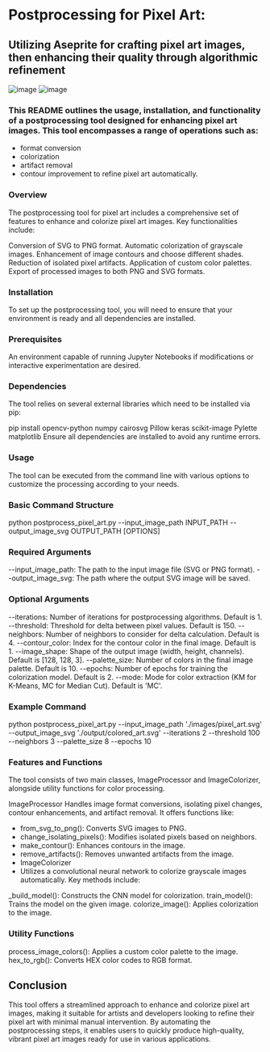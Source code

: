 # Postprocessing for Pixel Art:

## Utilizing Aseprite for crafting pixel art images, then enhancing their quality through algorithmic refinement


![image](https://github.com/Kimiko12/Postprocess_for_PixelArt_images/assets/79062452/7f81c576-9537-479f-844e-100d8fcb8bb6) ![image](https://github.com/Kimiko12/Postprocess_for_PixelArt_images/assets/79062452/fd758fbc-44d1-4f1f-a597-0efa20fa5239)




### This README outlines the usage, installation, and functionality of a postprocessing tool designed for enhancing pixel art images. This tool encompasses a range of operations such as:
- format conversion
- colorization
- artifact removal
- contour improvement to refine pixel art automatically.

### Overview
The postprocessing tool for pixel art includes a comprehensive set of features to enhance and colorize pixel art images. Key functionalities include:

Conversion of SVG to PNG format.
Automatic colorization of grayscale images.
Enhancement of image contours and choose different shades.
Reduction of isolated pixel artifacts.
Application of custom color palettes.
Export of processed images to both PNG and SVG formats.

### Installation
To set up the postprocessing tool, you will need to ensure that your environment is ready and all dependencies are installed.

### Prerequisites

An environment capable of running Jupyter Notebooks if modifications or interactive experimentation are desired.
### Dependencies
The tool relies on several external libraries which need to be installed via pip:

pip install opencv-python numpy cairosvg Pillow keras scikit-image Pylette matplotlib
Ensure all dependencies are installed to avoid any runtime errors.

### Usage
The tool can be executed from the command line with various options to customize the processing according to your needs.

### Basic Command Structure

python postprocess_pixel_art.py --input_image_path INPUT_PATH --output_image_svg OUTPUT_PATH [OPTIONS]

### Required Arguments
--input_image_path: The path to the input image file (SVG or PNG format).
--output_image_svg: The path where the output SVG image will be saved.

### Optional Arguments
--iterations: Number of iterations for postprocessing algorithms. Default is 1.
--threshold: Threshold for delta between pixel values. Default is 150.
--neighbors: Number of neighbors to consider for delta calculation. Default is 4.
--contour_color: Index for the contour color in the final image. Default is 1.
--image_shape: Shape of the output image (width, height, channels). Default is [128, 128, 3].
--palette_size: Number of colors in the final image palette. Default is 10.
--epochs: Number of epochs for training the colorization model. Default is 2.
--mode: Mode for color extraction (KM for K-Means, MC for Median Cut). Default is 'MC'.

### Example Command

python postprocess_pixel_art.py --input_image_path './images/pixel_art.svg' --output_image_svg './output/colored_art.svg' --iterations 2 --threshold 100 --neighbors 3 --palette_size 8 --epochs 10

### Features and Functions
The tool consists of two main classes, ImageProcessor and ImageColorizer, alongside utility functions for color processing.

ImageProcessor
Handles image format conversions, isolating pixel changes, contour enhancements, and artifact removal. It offers functions like:

- from_svg_to_png(): Converts SVG images to PNG.
- change_isolating_pixels(): Modifies isolated pixels based on neighbors.
- make_contour(): Enhances contours in the image.
- remove_artifacts(): Removes unwanted artifacts from the image.
- ImageColorizer
- Utilizes a convolutional neural network to colorize grayscale images automatically. Key methods include:

_build_model(): Constructs the CNN model for colorization.
train_model(): Trains the model on the given image.
colorize_image(): Applies colorization to the image.
### Utility Functions
process_image_colors(): Applies a custom color palette to the image.
hex_to_rgb(): Converts HEX color codes to RGB format.
## Conclusion
This tool offers a streamlined approach to enhance and colorize pixel art images, making it suitable for artists and developers looking to refine their pixel art with minimal manual intervention. By automating the postprocessing steps, it enables users to quickly produce high-quality, vibrant pixel art images ready for use in various applications.
